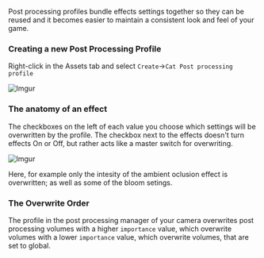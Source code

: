 Post processing profiles bundle effects settings together so they can be reused and it becomes easier to maintain a consistent look and feel of your game.

### Creating a new Post Processing Profile

Right-click in the Assets tab and select `Create`->`Cat Post processing profile`

![Imgur](https://i.imgur.com/mW9Xf0O.png)

### The anatomy of an effect

The checkboxes on the left of each value you choose which settings will be overwritten by the profile. The checkbox next to the effects doesn't turn effects On or Off, but rather acts like a master switch for overwriting.

![Imgur](https://i.imgur.com/K6BykNZ.png)

Here, for example only the intesity of the ambient oclusion effect is overwritten; as well as some of the bloom setings.

### The Overwrite Order

The profile in the post processing manager of your camera overwrites post processing volumes with a higher `importance` value, which overwrite volumes with a lower `importance` value, which overwrite volumes, that are set to global. 


